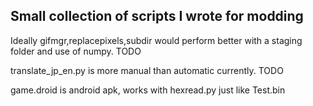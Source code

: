 ## Small collection of scripts I wrote for modding

Ideally gifmgr,replacepixels,subdir would perform better with a staging folder and use of numpy. TODO

translate_jp_en.py is more manual than automatic currently. TODO

game.droid is android apk, works with hexread.py just like Test.bin